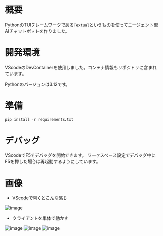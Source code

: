 # 概要
PythonのTUIフレームワークである`Textual`というものを使ってエージェント型AIチャットボットを作りました。

# 開発環境
VScodeのDevContainerを使用しました。コンテナ情報もリポジトリに含まれています。

Pythonのバージョンは3.12です。

# 準備
`pip install -r requirements.txt`

# デバッグ
VScodeでF5でデバッグを開始できます。
ワークスペース設定でデバッグ中にF5を押した場合は再起動するようにしています。

# 画像
- VScodeで開くとこんな感じ

![image](https://github.com/user-attachments/assets/e58cbe1a-9758-42bd-8dcd-de8de326ebd8)


- クライアントを単体で動かす

![image](https://github.com/user-attachments/assets/ecc01664-8829-45f5-9c37-5209d6f132a7)
![image](https://github.com/user-attachments/assets/f8a9a59e-1c96-4a85-963e-bb225c0f5f57)
![image](https://github.com/user-attachments/assets/48147a15-9249-43f0-a844-207050a6f1ae)


